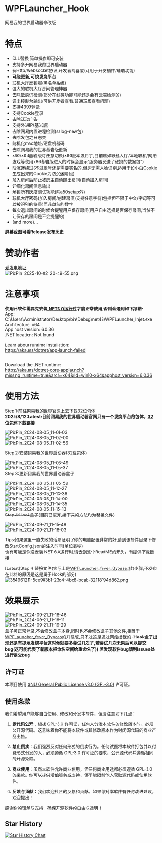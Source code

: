 # WPFLauncher_Hook

网易我的世界启动器修改版<br />
# 特点
 - DLL替换,简单操作即可安装
 - 支持多开网易我的世界启动器
 - 有Http/Websocket协议,开发者的喜爱(可用于开发插件/辅助功能)
 - **可绕更新,可绕发烧平台**
 - 联机大厅反锁服(黑名单系统)
 - 强大的联机大厅房间管理神器
 - 去除敏感词检测(部分在线类功能可能还是会有云端检测的)
 - 调出控制台输出(可供开发者查看/普通玩家查看问题)
 - 支持4399登录
 - 支持Cookie登录
 - 去除活动广告
 - 支持外进IP(基岩版)
 - 去除网易内置进程检测(salog-new包)
 - 去除发包之日志类
 - 随机化mac地址/硬盘机器码
 - 去除网易我的世界基岩版更新
 - x86/x64基岩版可任意切换(x86版本没用了,目前诸如联机大厅/本地联机/网络游戏等使用x86基岩版进入的时候会显示"服务器发送了破损的数据包")
 - 防沉迷绕过(不过账号还是需要实名的,但是无需人脸识别,适用于如小白Cookie生成出来的Cookie为防沉迷阶段)
 - 加入房间后防止被房主自动踢出房间(自动加入房间)
 - 详细化房间信息输出
 - 解锁所有灰度测试功能(除a50setup外)
 - 联机大厅密码(加入房间/创建房间)支持任意字符(包括但不限于中文/字母等可以被识别的符号)而非单纯的数字
 - 每次退出房间的时候会提醒用户保存房间(用户自主选择是否保存房间,当然不让保存的房间是不会提醒的)
 - (and more)...<br />

**屏幕截图可看Release发布历史**<br />
# 赞助作者
[爱发电地址](https://afdian.com/a/daijunhao)<br/>
![PixPin_2025-10-02_20-49-55.png](https://x19.fp.ps.netease.com/file/68de74e6ff2cf8b94b493df2SAlevXfG06)
 # 注意事项
**使用此软件需要先安装[.NET6.0运行时](https://aka.ms/dotnet-core-applaunch?missing_runtime=true&arch=x64&rid=win10-x64&apphost_version=6.0.36)才能正常使用,否则会遇到如下报错:**
<br />
App: C:\Users\Administrator\Desktop\bin\Debug\net48\WPFLauncher_Injet.exe<br />
Architecture: x64<br />
App host version: 6.0.36<br />
.NET location: Not found<br /><br />
Learn about runtime installation:<br />
https://aka.ms/dotnet/app-launch-failed<br /><br />

Download the .NET runtime:<br />
https://aka.ms/dotnet-core-applaunch?missing_runtime=true&arch=x64&rid=win10-x64&apphost_version=6.0.36<br />

# 使用方法
Step 1:前往[网易我的世界官网](https://mc.163.com/)上去下载32位包体<br/>
**2025/8/12:Latest:目前网易我的世界启动器官网只有一个发烧平台的包体，[32位包体下载链接](https://adl.netease.com/d/g/mc/c/pe?type=windows)**<br/>

![PixPin_2024-08-05_11-01-03](https://github.com/user-attachments/assets/513eb0b8-e6b3-430e-bfd5-f04ea80789ee)<br />
![PixPin_2024-08-05_11-02-00](https://github.com/user-attachments/assets/5ad49668-ae2a-4692-8fc7-471a8ff65f3f)<br />
![PixPin_2024-08-05_11-02-56](https://github.com/user-attachments/assets/4408f236-d421-4a01-b7a3-59ee060bbd7c)<br />

Step 2:安装网易我的世界启动器(32位包体)<br />

![PixPin_2024-08-05_11-03-49](https://github.com/user-attachments/assets/10fdb62b-c310-44ec-a697-2638df66c5de)<br />
![PixPin_2024-08-05_11-05-37](https://github.com/user-attachments/assets/0f14ca32-98a3-4809-85f9-2e2ec539520f)<br />
Step 3:更新网易我的世界启动器盒子<br />

![PixPin_2024-08-05_11-06-59](https://github.com/user-attachments/assets/873b22b3-d471-4153-b52d-c6b99329d364)<br />
![PixPin_2024-08-05_11-12-27](https://github.com/user-attachments/assets/acdef99d-9dd5-43da-82c1-23d213f99bc7)<br />
![PixPin_2024-08-05_11-13-36](https://github.com/user-attachments/assets/9364af33-729c-4b37-9873-b34e037f02ed)<br />
![PixPin_2024-08-05_11-14-00](https://github.com/user-attachments/assets/354164c4-ede6-4b0e-82b8-68a0be37c4a5)<br />
![PixPin_2024-08-05_11-14-35](https://github.com/user-attachments/assets/604b932e-5a40-49c1-8bc5-ce0f3c313a87)<br />
![PixPin_2024-08-05_11-15-13](https://github.com/user-attachments/assets/f868f512-4135-4c7f-86de-cb89dd363e4d)<br />
~~Step 4:Hook盒子~~(目前已废弃,接下来的方法均为替换文件)<br/>

![PixPin_2024-09-21_11-15-48](https://github.com/user-attachments/assets/84324db8-2288-4db8-aec8-b30bd02309ad)<br />
![PixPin_2024-09-21_11-18-03](https://github.com/user-attachments/assets/24321f50-d3a2-4a51-b031-57d7833f253d)<br />

Tips:如果这里一直失败的话那证明了你的电脑配置非常的好,请到该软件目录下修改StartConfig.json的注入时间(单位毫秒)<br />
也有可能是你没安装.NET 6.0运行时,请去到这个ReadME的开头，有提供下载链接<br />

[Latest]Step 4 替换文件(实际上是[WPFLauncher_fever_Bypass_1](https://github.com/daijunhaoMinecraft/WPFLauncher_fever_Bypass_1)的步骤,不发布在此处的原因是这是属于Hook的部分)<br />
![354961211-5ce983b1-23c4-4bc8-bcab-32118194d862.png](https://x19.fp.ps.netease.com/file/689dbf0c585717a8691687a4F0kw1w3l06)

# 效果展示
![PixPin_2024-09-21_11-18-46](https://github.com/user-attachments/assets/d2c9da80-64c7-47b1-9980-fb4cbc5a2eca)<br />
![PixPin_2024-09-21_11-19-11](https://github.com/user-attachments/assets/ffdb2f8d-e303-4a35-9ec4-09ef4e71cb4b)<br />
![PixPin_2024-09-21_11-19-29](https://github.com/user-attachments/assets/4aa77c4f-f1d6-4eaf-8569-81d258b941fe)<br />
盒子可正常登录,不会修改盒子本身,同时也不会修改盒子其他文件,相当于[WPFLauncher_fever_Bypass](https://github.com/daijunhaoMinecraft/WPFLauncher_fever_Bypass)的升级版,只不过这是通过网络拦截的
**(Hook盒子出现还是有提示发烧平台这时候就要多尝试几次了,若尝试几次无果后可以提交bug(这可能代表了新版本把命名空间给重命名了))**
**若发现软件bug请到Issues处进行提交bug**

## 许可证

本项目使用 [GNU General Public License v3.0 (GPL-3.0)](https://www.gnu.org/licenses/gpl-3.0.html) 许可证。

## 使用条款

我们希望用户能够自由使用、修改和分发本软件，但请注意以下几点：

1. **源代码公开**：根据 GPL-3.0 许可证，任何人分发本软件的修改版本时，必须公开源代码。这意味着你不能将本软件或其修改版本作为封闭源代码的商业产品出售。

2. **禁止倒卖**：我们强烈反对任何形式的倒卖行为。任何试图将本软件打包并以付费形式分发的人，必须遵循 GPL-3.0 许可证的要求，公开源代码并遵循相同的开源条款。

3. **商业使用**：虽然本软件允许商业使用，但任何商业用途都必须遵循 GPL-3.0 的条款。你可以提供增值服务或支持，但不能限制他人获取源代码或使用软件。

4. **反馈与贡献**：我们欢迎社区的反馈和贡献。如果你对本软件有任何改进建议，欢迎提出！

感谢你的理解与支持，确保开源软件的自由与透明！

## Star History

[![Star History Chart](https://api.star-history.com/svg?repos=daijunhaoMinecraft/WPFLauncher_Hook&type=Date)](https://www.star-history.com/#daijunhaoMinecraft/WPFLauncher_Hook&Date)
